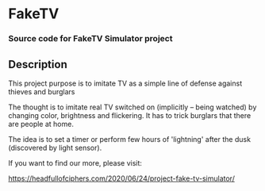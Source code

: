 # FakeTV
### Source code for FakeTV Simulator project
## Description
This project purpose is to imitate TV as a simple line of defense against thieves and burglars

The thought is to imitate real TV switched on (implicitly – being watched) by changing color, brightness and flickering. It has to trick burglars that there are people at home.

The idea is to set a timer or perform few hours of 'lightning' after the dusk (discovered by light sensor).



If you want to find our more, please visit:

https://headfullofciphers.com/2020/06/24/project-fake-tv-simulator/
